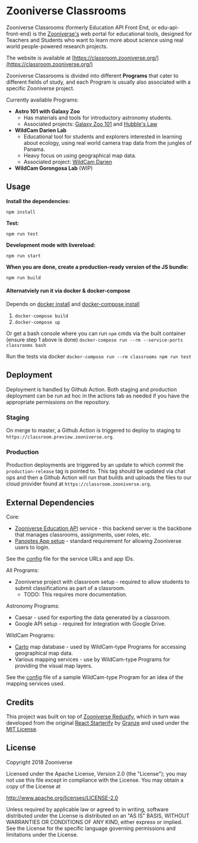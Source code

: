 # Zooniverse Classrooms

Zooniverse Classrooms (formerly Education API Front End, or edu-api-front-end)
is the [Zooniverse's](https://www.zooniverse.org/) web portal for educational
tools, designed for Teachers and Students who want to learn more about science
using real world people-powered research projects.

The website is available at [https://classroom.zooniverse.org/](https://classroom.zooniverse.org/)

Zooniverse Classrooms is divided into different **Programs** that cater to
different fields of study, and each Program is usually also associated with a
specific Zooniverse project.

Currently available Programs:
- **Astro 101 with Galaxy Zoo**
  - Has materials and tools for introductory astronomy students.
  - Associated projects: [Galaxy Zoo 101](https://www.zooniverse.org/projects/zooniverse/galaxy-zoo-in-astronomy-101/) and [Hubble's Law](https://www.zooniverse.org/projects/zooniverse/intro2astro-hubbles-law/)
- **WildCam Darien Lab**
  - Educational tool for students and explorers interested in learning about ecology, using real world camera trap data from the jungles of Panama.
  - Heavy focus on using geographical map data.
  - Associated project: [WildCam Darien](https://www.zooniverse.org/projects/wildcam/wildcam-darien)
- **WildCam Gorongosa Lab** (WIP)

## Usage

__Install the dependencies:__

`npm install`

__Test:__

`npm run test`

__Development mode with livereload:__

`npm run start`

__When you are done, create a production-ready version of the JS bundle:__

`npm run build`

#### Alternatviely run it via docker & docker-compose
Depends on [docker install](https://docs.docker.com/install/) and [docker-compose install](https://docs.docker.com/compose/install/)
1. `docker-compose build`
2. `docker-compose up`

Or get a bash console where you can run `npm` cmds via the built container (ensure step 1 above is done)
`docker-compose run --rm --service-ports classrooms bash`

Run the tests via docker
`docker-compose run --rm classrooms npm run test`

## Deployment

Deployment is handled by Github Action. Both staging and production deployment can be run ad hoc in the actions tab as needed if you have the appropriate permissions on the repository.

### Staging

On merge to master, a Github Action is triggered to deploy to staging to `https://classroom.preview.zooniverse.org`.

### Production

Production deployments are triggered by an update to which commit the `production-release` tag is pointed to. This tag should be updated via chat ops and then a Github Action will run that builds and uploads the files to our cloud provider found at `https://classroom.zooniverse.org`.

## External Dependencies

Core:
- [Zooniverse Education API](https://github.com/zooniverse/education-api) service - this backend server is the backbone that manages classrooms, assignments, user roles, etc.
- [Panoptes App setup](https://panoptes.zooniverse.org/) - standard requirement for allowing Zooniverse users to login.

See the [config](src/lib/config.js) file for the service URLs and app IDs.

All Programs:
- Zooniverse project with classroom setup - required to allow students to submit classifications as part of a classroom.
  - TODO: This requires more documentation.

Astronomy Programs:
- Caesar - used for exporting the data generated by a classroom.
- Google API setup - required for integration with Google Drive.

WildCam Programs:
- [Carto](https://carto.com/) map database - used by WildCam-type Programs for accessing geographical map data.
- Various mapping services - use by WildCam-type Programs for providing the visual map layers.

See the [config](src/programs/darien/wildcam-darien.map-config.js) file of a sample WildCam-type Program for an idea of the mapping services used.

## Credits

This project was built on top of [Zooniverse Reduxify](https://github.com/zooniverse/zoo-reduxify),
which in turn was developed from the original [React Starterify](https://github.com/Granze/react-starterify)
by [Granze](https://github.com/Granze) and used under the [MIT License](http://opensource.org/licenses/MIT).

## License

Copyright 2018 Zooniverse

Licensed under the Apache License, Version 2.0 (the "License");
you may not use this file except in compliance with the License.
You may obtain a copy of the License at

http://www.apache.org/licenses/LICENSE-2.0

Unless required by applicable law or agreed to in writing, software
distributed under the License is distributed on an "AS IS" BASIS,
WITHOUT WARRANTIES OR CONDITIONS OF ANY KIND, either express or implied.
See the License for the specific language governing permissions and
limitations under the License.
